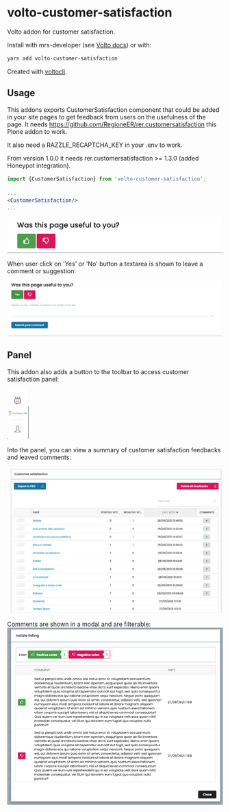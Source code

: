 # volto-customer-satisfaction

Volto addon for customer satisfaction.

Install with mrs-developer (see [Volto docs](https://docs.voltocms.com/customizing/add-ons/)) or with:

```bash
yarn add volto-customer-satisfaction
```

Created with [voltocli](https://github.com/nzambello/voltocli).

## Usage

This addons exports CustomerSatisfaction component that could be added in your site pages to get feedback from users on the usefulness of the page.
It needs https://github.com/RegioneER/rer.customersatisfaction this Plone addon to work.

It also need a RAZZLE_RECAPTCHA_KEY in your .env to work.

From version 1.0.0 it needs rer.customersatisfaction >= 1.3.0 (added Honeypot integration).

```jsx
import {CustomerSatisfaction} from 'volto-customer-satisfaction';

...
<CustomerSatisfaction/>
...
```

<img alt="Form customer satisfaction" src="./docs/form-customer-satisfaction.png" width="600" />

When user click on 'Yes' or 'No' button a textarea is shown to leave a comment or suggestion:

<img alt="Form customer satisfaction open" src="./docs/form-customer-satisfaction-open.png" width="600" />

## Panel

This addon also adds a button to the toolbar to access customer satisfaction panel:

<img alt="Toolbar button" src="./docs/toolbar-panel-button.png" width="50px" />

Into the panel, you can view a summary of customer satisfaction feedbacks and leaved comments:

<img alt="Customer satisfaction panel" src="./docs/panel.png" width="600" />

Comments are shown in a modal and are filterable:
<img alt="Customer satisfaction panel" src="./docs/comments.png" width="600" />
